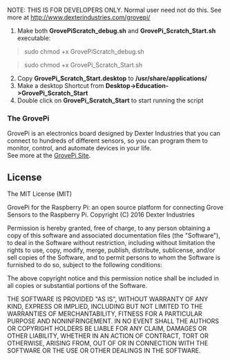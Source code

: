 NOTE: THIS IS FOR DEVELOPERS ONLY.  Normal user need not do this.
See more at http://www.dexterindustries.com/grovepi/

1. Make both **GrovePiScratch_debug.sh** and **GrovePi_Scratch_Start.sh** executable:

  > sudo chmod +x GrovePiScratch_debug.sh

  > sudo chmod +x GrovePi_Scratch_Start.sh

2. Copy **GrovePi_Scratch_Start.desktop** to **/usr/share/applications/**
3. Make a desktop Shortcut from **Desktop->Education->GrovePi_Scratch_Start**
3. Double click on **GrovePi_Scratch_Start** to start running the script


### The GrovePi

GrovePi is an electronics board designed by Dexter Industries that you can connect to hundreds of 
different sensors, so you can program them to monitor, control, and automate devices in your life.  
See more at the [GrovePi Site](http://dexterindustries.com/GrovePi/).


## License

The MIT License (MIT)

GrovePi for the Raspberry Pi: an open source platform for connecting Grove Sensors to the Raspberry Pi.
Copyright (C) 2016  Dexter Industries

Permission is hereby granted, free of charge, to any person obtaining a copy
of this software and associated documentation files (the "Software"), to deal
in the Software without restriction, including without limitation the rights
to use, copy, modify, merge, publish, distribute, sublicense, and/or sell
copies of the Software, and to permit persons to whom the Software is
furnished to do so, subject to the following conditions:

The above copyright notice and this permission notice shall be included in
all copies or substantial portions of the Software.

THE SOFTWARE IS PROVIDED "AS IS", WITHOUT WARRANTY OF ANY KIND, EXPRESS OR
IMPLIED, INCLUDING BUT NOT LIMITED TO THE WARRANTIES OF MERCHANTABILITY,
FITNESS FOR A PARTICULAR PURPOSE AND NONINFRINGEMENT. IN NO EVENT SHALL THE
AUTHORS OR COPYRIGHT HOLDERS BE LIABLE FOR ANY CLAIM, DAMAGES OR OTHER
LIABILITY, WHETHER IN AN ACTION OF CONTRACT, TORT OR OTHERWISE, ARISING FROM,
OUT OF OR IN CONNECTION WITH THE SOFTWARE OR THE USE OR OTHER DEALINGS IN
THE SOFTWARE.
	
